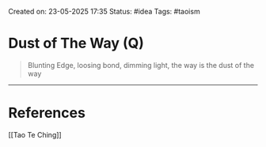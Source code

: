 Created on: 23-05-2025 17:35
Status: #idea
Tags: #taoism
# Dust of The Way (Q)
> Blunting Edge,
> loosing bond,
> dimming light,
> the way is the dust of the way




-----------------
# References
[[Tao Te Ching]]